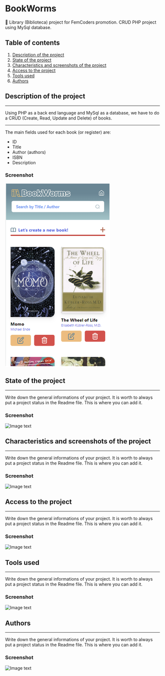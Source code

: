 # BookWorms

:closed_book: Library (Biblioteca) project for FemCoders promotion. CRUD PHP project using MySql database.

## Table of contents

1. [Description of the project](#Description-of-the-project)
2. [State of the project](#State-of-the-project)
3. [Characteristics and screenshots of the project](#Characteristics)
4. [Access to the project](#Access)
5. [Tools used](#Tools-used)
6. [Authors](#Authors)

## Description of the project
***
Using PHP as a back end language and MySql as a database, we have to do a CRUD (Create, Read, Update and Delete) of books.
***
The main fields used for each book (or register) are:
* ID
* Title
* Author (authors)
* ISBN
* Description
### Screenshot
![screenshot](./assets/images/bookspage.png "Animation that shows auto completion")

## State of the project
***
Write down the general informations of your project. It is worth to always put a project status in the Readme file. This is where you can add it. 
### Screenshot
![Image text](/path/to/the/screenshot.png)

## Characteristics and screenshots of the project
***
Write down the general informations of your project. It is worth to always put a project status in the Readme file. This is where you can add it. 
### Screenshot
![Image text](/path/to/the/screenshot.png)

## Access to the project
***
Write down the general informations of your project. It is worth to always put a project status in the Readme file. This is where you can add it. 
### Screenshot
![Image text](/path/to/the/screenshot.png)

## Tools used
***
Write down the general informations of your project. It is worth to always put a project status in the Readme file. This is where you can add it. 
### Screenshot
![Image text](/path/to/the/screenshot.png)

## Authors
***
Write down the general informations of your project. It is worth to always put a project status in the Readme file. This is where you can add it. 
### Screenshot
![Image text](/path/to/the/screenshot.png)
